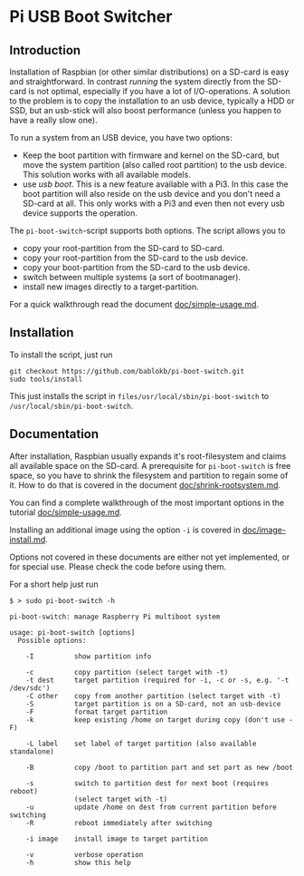 Pi USB Boot Switcher
====================

Introduction
------------

Installation of Raspbian (or other similar distributions) on a SD-card
is easy and straightforward. In contrast *running* the system directly
from the SD-card is not optimal, especially if you have a lot of
I/O-operations. A solution to the problem is to copy the installation
to an usb device, typically a HDD or SSD, but an usb-stick will also
boost performance (unless you happen to have a really slow one).

To run a system from an USB device, you have two options:

  - Keep the boot partition with firmware and kernel on the SD-card,
    but move the system partition (also called root partition) to the
    usb device. This solution works with all available models.
  - use *usb boot*. This is a new feature available with a Pi3. In this
    case the boot partition will also reside on the usb device and you
    don't need a SD-card at all. This only works with a Pi3 and even
    then not every usb device supports the operation.

The `pi-boot-switch`-script supports both options. The script allows you
to

  - copy your root-partition from the SD-card to SD-card.
  - copy your root-partition from the SD-card to the usb device.
  - copy your boot-partition from the SD-card to the usb device.
  - switch between multiple systems (a sort of bootmanager).
  - install new images directly to a target-partition.

For a quick walkthrough read the document
[doc/simple-usage.md](./doc/simple-usage.md "simple usage").


Installation
------------

To install the script, just run

    git checkout https://github.com/bablokb/pi-boot-switch.git
    sudo tools/install

This just installs the script in `files/usr/local/sbin/pi-boot-switch` to
`/usr/local/sbin/pi-boot-switch`.


Documentation
-------------

After installation, Raspbian usually expands it's root-filesystem and
claims all available space on the SD-card. A prerequisite for
`pi-boot-switch` is free space, so you have to shrink the filesystem
and partition to regain some of it. How to do that is covered in the
document
[doc/shrink-rootsystem.md](./doc/shrink-rootsystem.md "Shrinking the root-filesystem").

You can find a complete walkthrough of the most important options in the
tutorial [doc/simple-usage.md](./doc/simple-usage.md "simple usage").

Installing an additional image using the option `-i` is covered in
[doc/image-install.md](./doc/image-install.md "image installation").

Options not covered in these documents are either not yet implemented,
or for special use. Please check the code before using them.

For a short help just run

    $ > sudo pi-boot-switch -h

    pi-boot-switch: manage Raspberry Pi multiboot system
      
    usage: pi-boot-switch [options]
      Possible options:
    
        -I          show partition info
    
        -c          copy partition (select target with -t)
        -t dest     target partition (required for -i, -c or -s, e.g. '-t /dev/sdc')
        -C other    copy from another partition (select target with -t)
        -S          target partition is on a SD-card, not an usb-device
        -F          format target partition
        -k          keep existing /home on target during copy (don't use -F)

        -L label    set label of target partition (also available standalone)
    
        -B          copy /boot to partition part and set part as new /boot
    
        -s          switch to partition dest for next boot (requires reboot)
                    (select target with -t)
        -u          update /home on dest from current partition before switching
        -R          reboot immediately after switching
    
        -i image    install image to target partition
    
        -v          verbose operation
        -h          show this help
